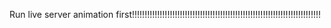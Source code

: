 Run live server animation first!!!!!!!!!!!!!!!!!!!!!!!!!!!!!!!!!!!!!!!!!!!!!!!!!!!!!!!!!!!!!!!!!!!!!!!!!!!
